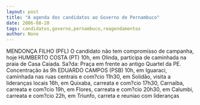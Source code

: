 ```yaml
---
layout: post
title: "A agenda dos candidatos ao Governo de Pernambuco"
date: 2006-08-20
tags: candidatos,governo,pernambuco,reagendamentos
author: None
---
```


MENDONÇA FILHO (PFL)
O candidato não tem compromisso de campanha, hoje
HUMBERTO COSTA (PT)
10h, em Olinda, participa de caminhada na praia de Casa Caiada. Sa?da: Praça em frente ao antigo Quartel da PE. Concentração às 9h
EDUARDO CAMPOS (PSB)
10h, em Iguaraci, caminhada nas ruas centrais e com?cio 
11h30, em Solidão, visita a lideranças locais 
16h, em Quixaba, carreata e com?cio 
17h30, Carnaiba, carreata e com?cio 
19h, em Flores, carreata e com?cio
20h30, em Calumbi, carreata e com?cio 
22h, em Triunfo, carreta e reuniao com lideranças 